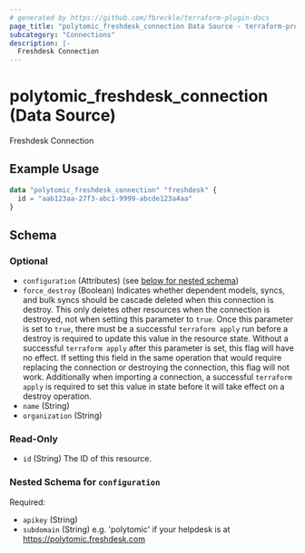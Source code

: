 ```yaml
---
# generated by https://github.com/fbreckle/terraform-plugin-docs
page_title: "polytomic_freshdesk_connection Data Source - terraform-provider-polytomic"
subcategory: "Connections"
description: |-
  Freshdesk Connection
---
```


# polytomic_freshdesk_connection (Data Source)

Freshdesk Connection

## Example Usage

```terraform
data "polytomic_freshdesk_connection" "freshdesk" {
  id = "aab123aa-27f3-abc1-9999-abcde123a4aa"
}
```

<!-- schema generated by tfplugindocs -->
## Schema

### Optional

- `configuration` (Attributes) (see [below for nested schema](#nestedatt--configuration))
- `force_destroy` (Boolean) Indicates whether dependent models, syncs, and bulk syncs should be cascade deleted when this connection is destroy. This only deletes other resources when the connection is destroyed, not when setting this parameter to `true`. Once this parameter is set to `true`, there must be a successful `terraform apply` run before a destroy is required to update this value in the resource state. Without a successful `terraform apply` after this parameter is set, this flag will have no effect. If setting this field in the same operation that would require replacing the connection or destroying the connection, this flag will not work. Additionally when importing a connection, a successful `terraform apply` is required to set this value in state before it will take effect on a destroy operation.
- `name` (String)
- `organization` (String)

### Read-Only

- `id` (String) The ID of this resource.

<a id="nestedatt--configuration"></a>
### Nested Schema for `configuration`

Required:

- `apikey` (String)
- `subdomain` (String) e.g. 'polytomic' if your helpdesk is at https://polytomic.freshdesk.com


